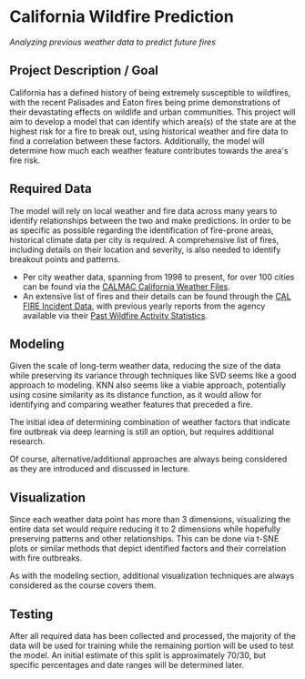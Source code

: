 # California Wildfire Prediction
*Analyzing previous weather data to predict future fires*

## Project Description / Goal
California has a defined history of being extremely susceptible to wildfires, with the recent Palisades and Eaton fires being prime demonstrations of their devastating effects on wildlife and urban communities. This project will aim to develop a model that can identify which area(s) of the state are at the highest risk for a fire to break out, using historical weather and fire data to find a correlation between these factors. Additionally, the model will determine how much each weather feature contributes towards the area's fire risk.

## Required Data
The model will rely on local weather and fire data across many years to identify relationships between the two and make predictions. In order to be as specific as possible regarding the identification of fire-prone areas, historical climate data per city is required. A comprehensive list of fires, including details on their location and severity, is also needed to identify breakout points and patterns.
- Per city weather data, spanning from 1998 to present, for over 100 cities can be found via the [CALMAC California Weather Files](https://www.calmac.org/weather.asp).
- An extensive list of fires and their details can be found through the [CAL FIRE Incident Data](https://www.fire.ca.gov/incidents), with previous yearly reports from the agency available via their [Past Wildfire Activity Statistics](https://www.fire.ca.gov/our-impact/statistics).

## Modeling
Given the scale of long-term weather data, reducing the size of the data while preserving its variance through techniques like SVD seems like a good approach to modeling. KNN also seems like a viable approach, potentially using cosine similarity as its distance function, as it would allow for identifying and comparing weather features that preceded a fire.

The initial idea of determining combination of weather factors that indicate fire outbreak via deep learning is still an option, but requires additional research.  

Of course, alternative/additional approaches are always being considered as they are introduced and discussed in lecture.

## Visualization
Since each weather data point has more than 3 dimensions, visualizing the entire data set would require reducing it to 2 dimensions while hopefully preserving patterns and other relationships. This can be done via t-SNE plots or similar methods that depict identified factors and their correlation with fire outbreaks.

As with the modeling section, additional visualization techniques are always considered as the course covers them.

## Testing
After all required data has been collected and processed, the majority of the data will be used for training while the remaining portion will be used to test the model. An initial estimate of this split is approximately 70/30, but specific percentages and date ranges will be determined later.